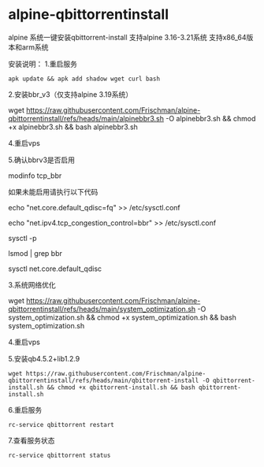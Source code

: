 # alpine-qbittorrentinstall
alpine 系统一键安装qbittorrent-install
支持alpine 3.16-3.21系统
支持x86_64版本和arm系统

安装说明： 
 1.重启服务
    
    apk update && apk add shadow wget curl bash


 2.安装bbr_v3（仅支持alpine 3.19系统）

   wget https://raw.githubusercontent.com/Frischman/alpine-qbittorrentinstall/refs/heads/main/alpinebbr3.sh -O alpinebbr3.sh && chmod +x alpinebbr3.sh && bash alpinebbr3.sh
   
 4.重启vps

 5.确认bbrv3是否启用

 modinfo tcp_bbr

 如果未能启用请执行以下代码
 
 echo "net.core.default_qdisc=fq" >> /etc/sysctl.conf
 
 echo "net.ipv4.tcp_congestion_control=bbr" >> /etc/sysctl.conf
 
 sysctl -p
 
 lsmod | grep bbr

sysctl net.core.default_qdisc
 
 
 
 
 3.系统网络优化

   wget https://raw.githubusercontent.com/Frischman/alpine-qbittorrentinstall/refs/heads/main/system_optimization.sh -O system_optimization.sh && chmod +x system_optimization.sh && bash system_optimization.sh
   

 4.重启vps  
 
 
 5.安装qb4.5.2+lib1.2.9
 
    wget https://raw.githubusercontent.com/Frischman/alpine-qbittorrentinstall/refs/heads/main/qbittorrent-install -O qbittorrent-install.sh && chmod +x qbittorrent-install.sh && bash qbittorrent-install.sh

 6.重启服务
    
    rc-service qbittorrent restart

 7.查看服务状态
    
    rc-service qbittorrent status
